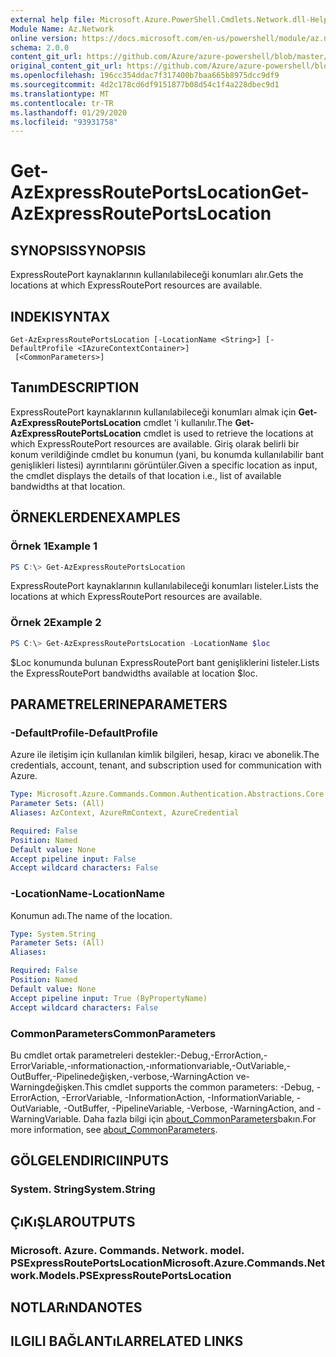 ```yaml
---
external help file: Microsoft.Azure.PowerShell.Cmdlets.Network.dll-Help.xml
Module Name: Az.Network
online version: https://docs.microsoft.com/en-us/powershell/module/az.network/get-azexpressrouteportslocation
schema: 2.0.0
content_git_url: https://github.com/Azure/azure-powershell/blob/master/src/Network/Network/help/Get-AzExpressRoutePortsLocation.md
original_content_git_url: https://github.com/Azure/azure-powershell/blob/master/src/Network/Network/help/Get-AzExpressRoutePortsLocation.md
ms.openlocfilehash: 196cc354ddac7f317400b7baa665b8975dcc9df9
ms.sourcegitcommit: 4d2c178cd6df9151877b08d54c1f4a228dbec9d1
ms.translationtype: MT
ms.contentlocale: tr-TR
ms.lasthandoff: 01/29/2020
ms.locfileid: "93931758"
---
```

# <span data-ttu-id="cddf6-101">Get-AzExpressRoutePortsLocation</span><span class="sxs-lookup"><span data-stu-id="cddf6-101">Get-AzExpressRoutePortsLocation</span></span>

## <span data-ttu-id="cddf6-102">SYNOPSIS</span><span class="sxs-lookup"><span data-stu-id="cddf6-102">SYNOPSIS</span></span>
<span data-ttu-id="cddf6-103">ExpressRoutePort kaynaklarının kullanılabileceği konumları alır.</span><span class="sxs-lookup"><span data-stu-id="cddf6-103">Gets the locations at which ExpressRoutePort resources are available.</span></span>

## <span data-ttu-id="cddf6-104">INDEKI</span><span class="sxs-lookup"><span data-stu-id="cddf6-104">SYNTAX</span></span>

```
Get-AzExpressRoutePortsLocation [-LocationName <String>] [-DefaultProfile <IAzureContextContainer>]
 [<CommonParameters>]
```

## <span data-ttu-id="cddf6-105">Tanım</span><span class="sxs-lookup"><span data-stu-id="cddf6-105">DESCRIPTION</span></span>
<span data-ttu-id="cddf6-106">ExpressRoutePort kaynaklarının kullanılabileceği konumları almak için **Get-AzExpressRoutePortsLocation** cmdlet 'i kullanılır.</span><span class="sxs-lookup"><span data-stu-id="cddf6-106">The **Get-AzExpressRoutePortsLocation** cmdlet is used to retrieve the locations at which ExpressRoutePort resources are available.</span></span> <span data-ttu-id="cddf6-107">Giriş olarak belirli bir konum verildiğinde cmdlet bu konumun (yani, bu konumda kullanılabilir bant genişlikleri listesi) ayrıntılarını görüntüler.</span><span class="sxs-lookup"><span data-stu-id="cddf6-107">Given a specific location as input, the cmdlet displays the details of that location i.e., list of available bandwidths at that location.</span></span>

## <span data-ttu-id="cddf6-108">ÖRNEKLERDEN</span><span class="sxs-lookup"><span data-stu-id="cddf6-108">EXAMPLES</span></span>

### <span data-ttu-id="cddf6-109">Örnek 1</span><span class="sxs-lookup"><span data-stu-id="cddf6-109">Example 1</span></span>
```powershell
PS C:\> Get-AzExpressRoutePortsLocation
```

<span data-ttu-id="cddf6-110">ExpressRoutePort kaynaklarının kullanılabileceği konumları listeler.</span><span class="sxs-lookup"><span data-stu-id="cddf6-110">Lists the locations at which ExpressRoutePort resources are available.</span></span>

### <span data-ttu-id="cddf6-111">Örnek 2</span><span class="sxs-lookup"><span data-stu-id="cddf6-111">Example 2</span></span>
```powershell
PS C:\> Get-AzExpressRoutePortsLocation -LocationName $loc
```

<span data-ttu-id="cddf6-112">$Loc konumunda bulunan ExpressRoutePort bant genişliklerini listeler.</span><span class="sxs-lookup"><span data-stu-id="cddf6-112">Lists the ExpressRoutePort bandwidths available at location $loc.</span></span>

## <span data-ttu-id="cddf6-113">PARAMETRELERINE</span><span class="sxs-lookup"><span data-stu-id="cddf6-113">PARAMETERS</span></span>

### <span data-ttu-id="cddf6-114">-DefaultProfile</span><span class="sxs-lookup"><span data-stu-id="cddf6-114">-DefaultProfile</span></span>
<span data-ttu-id="cddf6-115">Azure ile iletişim için kullanılan kimlik bilgileri, hesap, kiracı ve abonelik.</span><span class="sxs-lookup"><span data-stu-id="cddf6-115">The credentials, account, tenant, and subscription used for communication with Azure.</span></span>

```yaml
Type: Microsoft.Azure.Commands.Common.Authentication.Abstractions.Core.IAzureContextContainer
Parameter Sets: (All)
Aliases: AzContext, AzureRmContext, AzureCredential

Required: False
Position: Named
Default value: None
Accept pipeline input: False
Accept wildcard characters: False
```

### <span data-ttu-id="cddf6-116">-LocationName</span><span class="sxs-lookup"><span data-stu-id="cddf6-116">-LocationName</span></span>
<span data-ttu-id="cddf6-117">Konumun adı.</span><span class="sxs-lookup"><span data-stu-id="cddf6-117">The name of the location.</span></span>

```yaml
Type: System.String
Parameter Sets: (All)
Aliases:

Required: False
Position: Named
Default value: None
Accept pipeline input: True (ByPropertyName)
Accept wildcard characters: False
```

### <span data-ttu-id="cddf6-118">CommonParameters</span><span class="sxs-lookup"><span data-stu-id="cddf6-118">CommonParameters</span></span>
<span data-ttu-id="cddf6-119">Bu cmdlet ortak parametreleri destekler:-Debug,-ErrorAction,-ErrorVariable,-ınformationaction,-ınformationvariable,-OutVariable,-OutBuffer,-Pipelinedeğişken,-verbose,-WarningAction ve-Warningdeğişken.</span><span class="sxs-lookup"><span data-stu-id="cddf6-119">This cmdlet supports the common parameters: -Debug, -ErrorAction, -ErrorVariable, -InformationAction, -InformationVariable, -OutVariable, -OutBuffer, -PipelineVariable, -Verbose, -WarningAction, and -WarningVariable.</span></span> <span data-ttu-id="cddf6-120">Daha fazla bilgi için [about_CommonParameters](https://go.microsoft.com/fwlink/?LinkID=113216)bakın.</span><span class="sxs-lookup"><span data-stu-id="cddf6-120">For more information, see [about_CommonParameters](https://go.microsoft.com/fwlink/?LinkID=113216).</span></span>

## <span data-ttu-id="cddf6-121">GÖLGELENDIRICI</span><span class="sxs-lookup"><span data-stu-id="cddf6-121">INPUTS</span></span>

### <span data-ttu-id="cddf6-122">System. String</span><span class="sxs-lookup"><span data-stu-id="cddf6-122">System.String</span></span>

## <span data-ttu-id="cddf6-123">ÇıKıŞLAR</span><span class="sxs-lookup"><span data-stu-id="cddf6-123">OUTPUTS</span></span>

### <span data-ttu-id="cddf6-124">Microsoft. Azure. Commands. Network. model. PSExpressRoutePortsLocation</span><span class="sxs-lookup"><span data-stu-id="cddf6-124">Microsoft.Azure.Commands.Network.Models.PSExpressRoutePortsLocation</span></span>

## <span data-ttu-id="cddf6-125">NOTLARıNDA</span><span class="sxs-lookup"><span data-stu-id="cddf6-125">NOTES</span></span>

## <span data-ttu-id="cddf6-126">ILGILI BAĞLANTıLAR</span><span class="sxs-lookup"><span data-stu-id="cddf6-126">RELATED LINKS</span></span>
